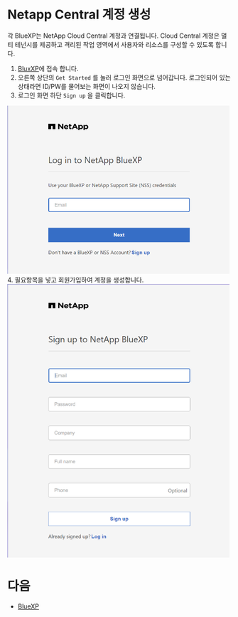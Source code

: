 # Netapp Central 계정 생성
각 BlueXP는 NetApp Cloud Central 계정과 연결됩니다. Cloud Central 계정은 멀티 테넌시를 제공하고 격리된 작업 영역에서 사용자와 리소스를 구성할 수 있도록 합니다.

1. [BluxXP](https://bluexp.netapp.com/)에 접속 합니다.
2. 오른쪽 상단의 ```Get Started``` 를 눌러 로그인 화면으로 넘어갑니다.
로그인되어 있는 상태라면 ID/PW를 물어보는 화면이 나오지 않습니다.
3. 로그인 화면 하단 ```Sign up``` 을 클릭합니다.
<img src=image.png alt="Girl in a jacket" width="500">
4. 필요항목을 넣고 회원가입하여 계정을 생성합니다.
<img src=image-1.png alt="Girl in a jacket" width="500">

# 다음
- [BlueXP ]()


